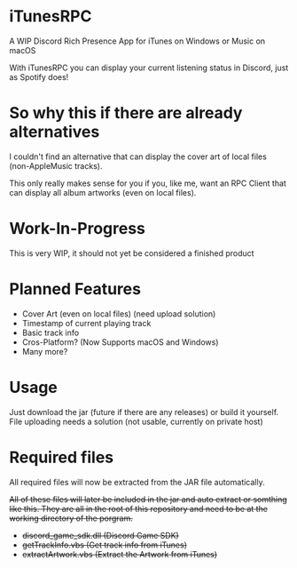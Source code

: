# iTunesRPC
A WIP Discord Rich Presence App for iTunes on Windows or Music on macOS

With iTunesRPC you can display your current listening status in Discord, just as Spotify does!

# So why this if there are already alternatives
I couldn't find an alternative that can display the cover art of local files (non-AppleMusic tracks).

This only really makes sense for you if you, like me, want an RPC Client that can display all album artworks (even on local files).

# Work-In-Progress
This is very WIP, it should not yet be considered a finished product

# Planned Features
- Cover Art (even on local files) (need upload solution)
- Timestamp of current playing track
- Basic track info
- Cros-Platform? (Now Supports macOS and Windows)
- Many more?

# Usage
Just download the jar (future if there are any releases) or build it yourself.
File uploading needs a solution (not usable, currently on private host)

# Required files
All required files will now be extracted from the JAR file automatically.

~~All of these files will later be included in the jar and auto extract or somthing like this.
They are all in the root of this repository and need to be at the working directory of the porgram.~~
- ~~discord_game_sdk.dll (Discord Game SDK)~~
- ~~getTrackInfo.vbs (Get track info from iTunes)~~
- ~~extractArtwork.vbs (Extract the Artwork from iTunes)~~
